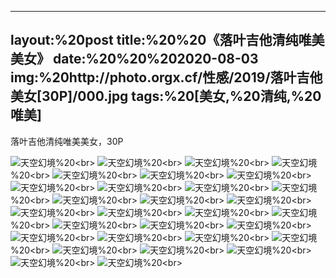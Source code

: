 ﻿---
layout:%20post
title:%20%20《落叶吉他清纯唯美美女》
date:%20%20%202020-08-03
img:%20http://photo.orgx.cf/性感/2019/落叶吉他美女[30P]/000.jpg
tags:%20[美女,%20清纯,%20唯美]
---

落叶吉他清纯唯美美女，30P

![天空幻境](http://photo.orgx.cf/性感/2019/落叶吉他美女[30P]/001.jpg%20''天空幻境'')%20<br>
![天空幻境](http://photo.orgx.cf/性感/2019/落叶吉他美女[30P]/002.jpg%20''天空幻境'')%20<br>
![天空幻境](http://photo.orgx.cf/性感/2019/落叶吉他美女[30P]/003.jpg%20''天空幻境'')%20<br>
![天空幻境](http://photo.orgx.cf/性感/2019/落叶吉他美女[30P]/004.jpg%20''天空幻境'')%20<br>
![天空幻境](http://photo.orgx.cf/性感/2019/落叶吉他美女[30P]/005.jpg%20''天空幻境'')%20<br>
![天空幻境](http://photo.orgx.cf/性感/2019/落叶吉他美女[30P]/006.jpg%20''天空幻境'')%20<br>
![天空幻境](http://photo.orgx.cf/性感/2019/落叶吉他美女[30P]/007.jpg%20''天空幻境'')%20<br>
![天空幻境](http://photo.orgx.cf/性感/2019/落叶吉他美女[30P]/008.jpg%20''天空幻境'')%20<br>
![天空幻境](http://photo.orgx.cf/性感/2019/落叶吉他美女[30P]/009.jpg%20''天空幻境'')%20<br>
![天空幻境](http://photo.orgx.cf/性感/2019/落叶吉他美女[30P]/010.jpg%20''天空幻境'')%20<br>
![天空幻境](http://photo.orgx.cf/性感/2019/落叶吉他美女[30P]/011.jpg%20''天空幻境'')%20<br>
![天空幻境](http://photo.orgx.cf/性感/2019/落叶吉他美女[30P]/012.jpg%20''天空幻境'')%20<br>
![天空幻境](http://photo.orgx.cf/性感/2019/落叶吉他美女[30P]/013.jpg%20''天空幻境'')%20<br>
![天空幻境](http://photo.orgx.cf/性感/2019/落叶吉他美女[30P]/014.jpg%20''天空幻境'')%20<br>
![天空幻境](http://photo.orgx.cf/性感/2019/落叶吉他美女[30P]/015.jpg%20''天空幻境'')%20<br>
![天空幻境](http://photo.orgx.cf/性感/2019/落叶吉他美女[30P]/016.jpg%20''天空幻境'')%20<br>
![天空幻境](http://photo.orgx.cf/性感/2019/落叶吉他美女[30P]/017.jpg%20''天空幻境'')%20<br>
![天空幻境](http://photo.orgx.cf/性感/2019/落叶吉他美女[30P]/018.jpg%20''天空幻境'')%20<br>
![天空幻境](http://photo.orgx.cf/性感/2019/落叶吉他美女[30P]/019.jpg%20''天空幻境'')%20<br>
![天空幻境](http://photo.orgx.cf/性感/2019/落叶吉他美女[30P]/020.jpg%20''天空幻境'')%20<br>
![天空幻境](http://photo.orgx.cf/性感/2019/落叶吉他美女[30P]/021.jpg%20''天空幻境'')%20<br>
![天空幻境](http://photo.orgx.cf/性感/2019/落叶吉他美女[30P]/022.jpg%20''天空幻境'')%20<br>
![天空幻境](http://photo.orgx.cf/性感/2019/落叶吉他美女[30P]/023.jpg%20''天空幻境'')%20<br>
![天空幻境](http://photo.orgx.cf/性感/2019/落叶吉他美女[30P]/024.jpg%20''天空幻境'')%20<br>
![天空幻境](http://photo.orgx.cf/性感/2019/落叶吉他美女[30P]/025.jpg%20''天空幻境'')%20<br>
![天空幻境](http://photo.orgx.cf/性感/2019/落叶吉他美女[30P]/026.jpg%20''天空幻境'')%20<br>
![天空幻境](http://photo.orgx.cf/性感/2019/落叶吉他美女[30P]/027.jpg%20''天空幻境'')%20<br>
![天空幻境](http://photo.orgx.cf/性感/2019/落叶吉他美女[30P]/028.jpg%20''天空幻境'')%20<br>
![天空幻境](http://photo.orgx.cf/性感/2019/落叶吉他美女[30P]/029.jpg%20''天空幻境'')%20<br>
![天空幻境](http://photo.orgx.cf/性感/2019/落叶吉他美女[30P]/030.jpg%20''天空幻境'')%20<br>
